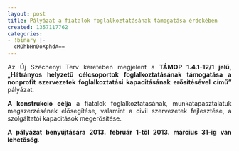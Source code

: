 ```yaml
---
layout: post
title: Pályázat a fiatalok foglalkoztatásának támogatása érdekében
created: 1357117762
categories:
- !binary |-
  cMOhbHnDoXphdA==
---
```

<p style="text-align: justify;">Az Új Széchenyi Terv keretében megjelent a <strong>TÁMOP 1.4.1-12/1 jelű, „Hátrányos helyzetű célcsoportok foglalkoztatásának támogatása a nonprofit szervezetek foglalkoztatási kapacitásának erősítésével című”</strong> pályázat.</p><p style="text-align: justify;"><strong>A konstrukció célja</strong> a fiatalok foglalkoztatásának, munkatapasztalatuk megszerzésének elősegítése, valamint a civil szervezetek fejlesztése, a szolgáltatói kapacitások megerősítése.&nbsp;</p><p style="text-align: justify;"><strong>A pályázat benyújtására 2013. február 1-től 2013. március 31-ig van lehetőség</strong>.</p>

